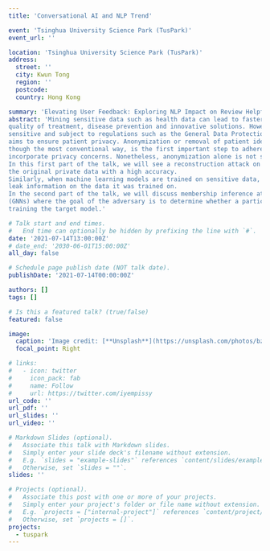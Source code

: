 ```yaml
---
title: 'Conversational AI and NLP Trend'

event: 'Tsinghua University Science Park (TusPark)'
event_url: ''

location: 'Tsinghua University Science Park (TusPark)'
address:
  street: ''
  city: Kwun Tong
  region: ''
  postcode: 
  country: Hong Kong

summary: 'Elevating User Feedback: Exploring NLP Impact on Review Helpfulness Prediction.'
abstract: 'Mining sensitive data such as health data can lead to faster medical decisions, improvement in the
quality of treatment, disease prevention and innovative solutions. However, health data is highly
sensitive and subject to regulations such as the General Data Protection Regulation (GDPR), which
aims to ensure patient privacy. Anonymization or removal of patient identifiable information,
though the most conventional way, is the first important step to adhere to the regulations and
incorporate privacy concerns. Nonetheless, anonymization alone is not sufficient.
In this first part of the talk, we will see a reconstruction attack on anonymized data that can retrieve
the original private data with a high accuracy.
Similarly, when machine learning models are trained on sensitive data, the released model can still
leak information on the data it was trained on.
In the second part of the talk, we will discuss membership inference attack on graph neural networks
(GNNs) where the goal of the adversary is to determine whether a particular data was used in
training the target model.'

# Talk start and end times.
#   End time can optionally be hidden by prefixing the line with `#`.
date: '2021-07-14T13:00:00Z'
# date_end: '2030-06-01T15:00:00Z'
all_day: false

# Schedule page publish date (NOT talk date).
publishDate: '2021-07-14T00:00:00Z'

authors: []
tags: []

# Is this a featured talk? (true/false)
featured: false

image:
  caption: 'Image credit: [**Unsplash**](https://unsplash.com/photos/bzdhc5b3Bxs)'
  focal_point: Right

# links:
#   - icon: twitter
#     icon_pack: fab
#     name: Follow
#     url: https://twitter.com/iyempissy
url_code: ''
url_pdf: ''
url_slides: ''
url_video: ''

# Markdown Slides (optional).
#   Associate this talk with Markdown slides.
#   Simply enter your slide deck's filename without extension.
#   E.g. `slides = "example-slides"` references `content/slides/example-slides.md`.
#   Otherwise, set `slides = ""`.
slides: ''

# Projects (optional).
#   Associate this post with one or more of your projects.
#   Simply enter your project's folder or file name without extension.
#   E.g. `projects = ["internal-project"]` references `content/project/deep-learning/index.md`.
#   Otherwise, set `projects = []`.
projects:
  - tuspark
---
```

